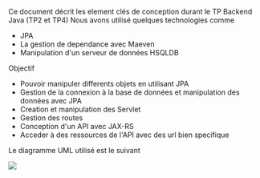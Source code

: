 Ce document décrit les element clés de conception durant le TP Backend Java (TP2 et TP4)
Nous avons utilisé quelques technologies comme
- JPA
- La gestion de dependance avec Maeven
- Manipulation d'un serveur de données HSQLDB

Objectif
- Pouvoir manipuler differents objets en utilisant JPA
- Gestion de la connexion à la base de données et manipulation des données avec JPA
- Creation et manipulation des Servlet
- Gestion des routes
- Conception d'un API avec JAX-RS
- Acceder à des ressources de l'API avec des url bien specifique

Le diagramme UML utilisé est le suivant

<img src="*/images/class_diagram.PNG"/>



